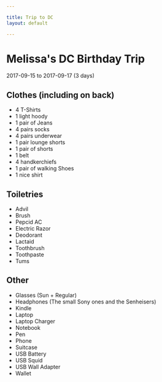 ```yaml
---

title: Trip to DC
layout: default

---
```


# Melissa's DC Birthday Trip

2017-09-15 to 2017-09-17 (3 days)

## Clothes (including on back)

 * 4 T-Shirts
 * 1 light hoody
 * 1 pair of Jeans
 * 4 pairs socks
 * 4 pairs underwear
 * 1 pair lounge shorts
 * 1 pair of shorts
 * 1 belt
 * 4 handkerchiefs
 * 1 pair of walking Shoes
 * 1 nice shirt

## Toiletries

 * Advil
 * Brush
 * Pepcid AC
 * Electric Razor
 * Deodorant
 * Lactaid
 * Toothbrush
 * Toothpaste
 * Tums

## Other

 * Glasses (Sun + Regular)
 * Headphones (The small Sony ones and the Senheisers)
 * Kindle
 * Laptop
 * Laptop Charger
 * Notebook
 * Pen
 * Phone
 * Suitcase
 * USB Battery
 * USB Squid
 * USB Wall Adapter
 * Wallet
